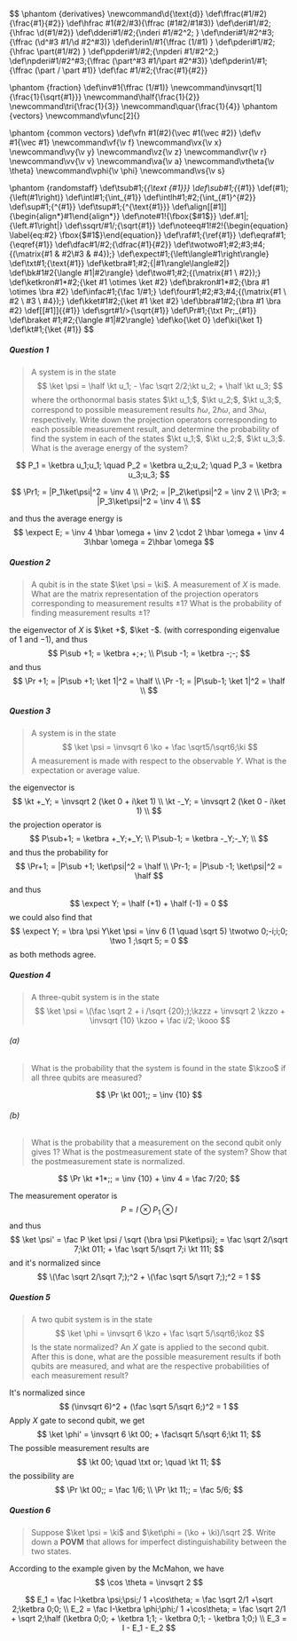 $$
\phantom {derivatives}
\newcommand\d{\text{d}}
\def\ffrac(#1/#2){\frac{#1}{#2}}
\def\hfrac #1(#2/#3){\ffrac (#1#2/#1#3)}
\def\deri#1/#2;{\hfrac \d(#1/#2)}
\def\dderi#1/#2;{\nderi #1/#2^2; }
\def\nderi#1/#2^#3;{\ffrac (\d^#3 #1/\d #2^#3)}
\def\derin1/#1{\ffrac (1/#1) }
\def\pderi#1/#2;{\hfrac \part(#1/#2) }
\def\ppderi#1/#2;{\npderi #1/#2^2;}
\def\npderi#1/#2^#3;{\ffrac (\part^#3 #1/\part #2^#3)}
\def\pderin1/#1;{\ffrac (\part / \part #1)}
\def\fac #1/#2;{\frac{#1}{#2}}

\phantom {fraction}
\def\inv#1{\ffrac (1/#1)}
\newcommand\invsqrt[1]{\frac{1}{\sqrt{#1}}}
\newcommand\half{\frac{1}{2}}
\newcommand\tri{\frac{1}{3}}
\newcommand\quar{\frac{1}{4}}
\phantom {vectors}
\newcommand\vfunc[2]{}

\phantom {common vectors}
\def\vfn #1(#2){\vec #1(\vec #2)}
\def\v #1{\vec #1}
\newcommand\vf{\v f}
\newcommand\vx{\v x}
\newcommand\vy{\v y}
\newcommand\vz{\v z}
\newcommand\vr{\v r}
\newcommand\vv{\v v}
\newcommand\va{\v a}
\newcommand\vtheta{\v \theta}
\newcommand\vphi{\v \phi}
\newcommand\vs{\v s}

\phantom {randomstaff}
\def\tsub#1;{_{\text {#1}}}
\def\sub#1;{_{#1}}
\def\(#1);{\left(#1\right)}
\def\intl#1;{\int_{#1}}
\def\intlh#1;#2;{\int_{#1}^{#2}}
\def\sup#1;{^{#1}}
\def\tsup#1;{^{\text{#1}}}
\def\align[[#1]]{\begin{align*}#1\end{align*}}
\def\note#1!{\fbox{$#1$}}
\def\.#1|;{\left.#1\right|}
\def\ssqrt/#1/;{\sqrt{#1}}
\def\noteeq#1!#2!{\begin{equation} \label{eq:#2} \fbox{$#1$}\end{equation}}
\def\raf#1;{\ref{#1}}
\def\eqraf#1;{\eqref{#1}}
\def\dfac#1/#2;{\dfrac{#1}{#2}}
\def\twotwo#1;#2;#3;#4;{\(\matrix{#1 & #2\\#3 & #4});}
\def\expect#1;{\left\langle#1\right\rangle}
\def\txt#1;{\text{#1}}
\def\ketbra#1;#2;{|#1\rangle\langle#2|}
\def\bk#1#2{\langle #1|#2\rangle}
\def\two#1;#2;{\(\matrix{#1 \\ #2});}
\def\ketkron#1*#2;{\ket #1 \otimes \ket #2}
\def\brakron#1*#2;{\bra #1 \otimes \bra #2}
\def\infac#1;{\fac 1/#1;}
\def\four#1;#2;#3;#4;{\(\matrix{#1 \\ #2 \\ #3 \\ #4});}
\def\kket#1#2;{\ket #1 \ket #2}
\def\bbra#1#2;{\bra #1 \bra #2}
\def\[[#1]]{\{#1\}}
\def\sgrt#1/>{\sqrt{#1}}
\def\Pr#1;{\txt Pr;_{#1}}
\def\braket #1;#2;{\langle #1|#2\rangle}
\def\ko{\ket 0}
\def\ki{\ket 1}
\def\kt#1;{\ket {#1}}
$$

##### Question 1

>A system is in the state
>$$
>\ket \psi = \half \kt u_1; - \fac \sqrt 2/2;\kt u_2; + \half \kt u_3;
>$$
>where the orthonormal basis states $\kt u_1;$, $\kt u_2;$, $\kt u_3;$, correspond to possible measurement results $\hbar \omega$, $2\hbar \omega$, and $3\hbar \omega$, respectively. Write down the projection operators corresponding to each possible measurement result, and determine the probability of find the system in each of the states $\kt u_1;$, $\kt u_2;$, $\kt u_3;$. What is the average energy of the system?

$$
P_1 = \ketbra u_1;u_1; \quad P_2 = \ketbra u_2;u_2; \quad P_3 = \ketbra u_3;u_3;
$$

$$
\Pr1; = |P_1\ket\psi|^2 = \inv 4 \\
\Pr2; = |P_2\ket\psi|^2 = \inv 2 \\
\Pr3; = |P_3\ket\psi|^2 = \inv 4 \\
$$

and thus the average energy is
$$
\expect E; = \inv 4 \hbar \omega + \inv 2 \cdot 2 \hbar \omega + \inv 4 3\hbar \omega = 2\hbar \omega
$$

##### Question 2

>A qubit is in the state $\ket \psi = \ki$. A measurement of $X$ is made. What are the matrix representation of the projection operators corresponding to measurement results $\pm 1$? What is the probability of finding measurement results $\pm 1$?

the eigenvector of $X$ is $\ket +$, $\ket -$. (with corresponding eigenvalue of $1$ and $-1$), and thus
$$
P\sub +1; = \ketbra +;+; \\
P\sub -1; = \ketbra -;-;
$$
and thus
$$
\Pr +1; = |P\sub +1; \ket 1|^2 = \half \\
\Pr -1; = |P\sub-1; \ket 1|^2 = \half \\
$$

##### Question 3

>A system is in the state
>$$
>\ket \psi = \invsqrt 6 \ko + \fac \sqrt5/\sqrt6;\ki
>$$
>A measurement is made with respect to the observable $Y$. What is the expectation or average value.

the eigenvector is
$$
\kt +_Y; = \invsqrt 2 (\ket 0 + i\ket 1) \\
\kt -_Y; = \invsqrt 2 (\ket 0 - i\ket 1) \\
$$
the projection operator is
$$
P\sub+1; = \ketbra +_Y;+_Y; \\
P\sub-1; = \ketbra -_Y;-_Y; \\
$$
and thus the probability for 
$$
\Pr+1; = |P\sub +1; \ket\psi|^2 = \half \\
\Pr-1; = |P\sub -1; \ket\psi|^2 = \half 
$$
and thus
$$
\expect Y; = \half (+1) + \half (-1) = 0
$$
we could also find that
$$
\expect Y; =  \bra \psi  Y\ket \psi = \inv 6 (1 \quad \sqrt 5) \twotwo 0;-i;i;0; \two 1 ;\sqrt 5; = 0 
$$
as both methods agree.

##### Question 4

>A three-qubit system is in the state
>$$
>\ket \psi = \(\fac \sqrt 2 + i /\sqrt {20};);\kzzz + \invsqrt 2 \kzzo + \invsqrt {10} \kzoo + \fac i/2; \kooo
>$$

###### (a)

>What is the probability that the system is found in the state $\kzoo$ if all three qubits are measured?

$$
\Pr \kt 001;; = \inv {10}
$$

###### (b)

>What is the probability that a measurement on the second qubit only gives 1? What is the postmeasurement state of the system? Show that the postmeasurement state is normalized.

$$
\Pr \kt *1*;; = \inv {10} + \inv 4 = \fac 7/20;
$$

The measurement operator is
$$
P = I\otimes P_1\otimes I
$$
and thus
$$
\ket \psi' = \fac P \ket \psi / \sqrt {\bra \psi P\ket\psi}; = \fac \sqrt 2/\sqrt 7;\kt 011; + \fac \sqrt 5/\sqrt 7;i \kt 111;
$$
and it's normalized since
$$
\(\fac \sqrt 2/\sqrt 7;);^2 + \(\fac \sqrt 5/\sqrt 7;);^2 = 1
$$

##### Question 5

>A two qubit system is in the state
>$$
>\ket \phi = \invsqrt 6 \kzo + \fac \sqrt 5/\sqrt6;\koz
>$$
>Is the state normalized? An $X$ gate is applied to the second qubit. After this is done, what are the possible measurement results if both qubits are measured, and what are the respective probabilities of each measurement result?

It's normalized since
$$
(\invsqrt 6)^2 + (\fac \sqrt 5/\sqrt 6;)^2 = 1
$$
Apply $X$ gate to second qubit, we get
$$
\ket \phi' = \invsqrt 6 \kt 00; + \fac\sqrt 5/\sqrt 6;\kt 11;
$$
The possible measurement results are
$$
\kt 00; \quad \txt or; \quad \kt 11;
$$
the possibility are
$$
\Pr \kt 00;; = \fac 1/6; \\
\Pr \kt 11;; = \fac 5/6;
$$

##### Question 6

>Suppose $\ket \psi = \ki$ and $\ket\phi = (\ko + \ki)/\sqrt 2$. Write down a **POVM** that allows for imperfect distinguishability between the two states.

According to the example given by the McMahon, we have
$$
\cos \theta = \invsqrt 2
$$

$$
E_1 = \fac I-\ketbra \psi;\psi;/ 1 +\cos\theta; = \fac \sqrt 2/1 +\sqrt 2;\ketbra 0;0; \\
E_2 = \fac I-\ketbra \phi;\phi;/ 1 +\cos\theta; = \fac \sqrt 2/1 + \sqrt 2;\half (\ketbra 0;0; + \ketbra 1;1; - \ketbra 0;1; - \ketbra 1;0;) \\
E_3 = I - E_1 - E_2
$$







